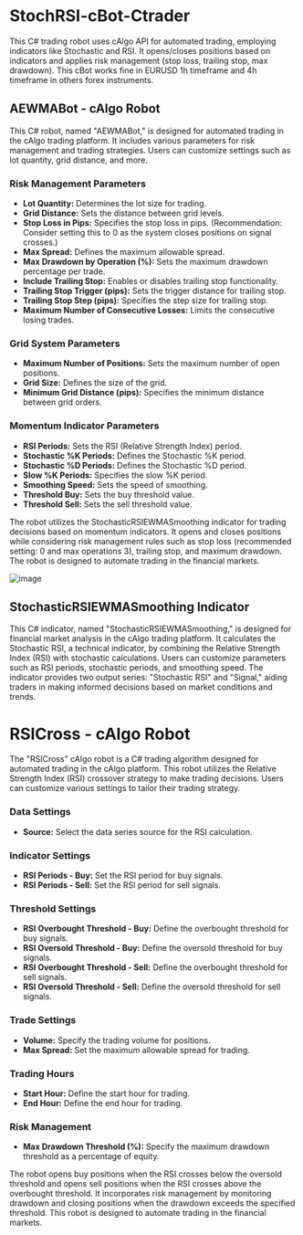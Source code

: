 
# StochRSI-cBot-Ctrader
This C# trading robot uses cAlgo API for automated trading, employing indicators like Stochastic and RSI. It opens/closes positions based on indicators and applies risk management (stop loss, trailing stop, max drawdown). This cBot works fine in EURUSD 1h timeframe and 4h timeframe in others forex instruments.

## AEWMABot - cAlgo Robot

This C# robot, named "AEWMABot," is designed for automated trading in the cAlgo trading platform. It includes various parameters for risk management and trading strategies. Users can customize settings such as lot quantity, grid distance, and more.

### Risk Management Parameters

- **Lot Quantity:** Determines the lot size for trading.
- **Grid Distance:** Sets the distance between grid levels.
- **Stop Loss in Pips:** Specifies the stop loss in pips. (Recommendation: Consider setting this to 0 as the system closes positions on signal crosses.)
- **Max Spread:** Defines the maximum allowable spread.
- **Max Drawdown by Operation (%):** Sets the maximum drawdown percentage per trade.
- **Include Trailing Stop:** Enables or disables trailing stop functionality.
- **Trailing Stop Trigger (pips):** Sets the trigger distance for trailing stop.
- **Trailing Stop Step (pips):** Specifies the step size for trailing stop.
- **Maximum Number of Consecutive Losses:** Limits the consecutive losing trades.

### Grid System Parameters

- **Maximum Number of Positions:** Sets the maximum number of open positions.
- **Grid Size:** Defines the size of the grid.
- **Minimum Grid Distance (pips):** Specifies the minimum distance between grid orders.

### Momentum Indicator Parameters

- **RSI Periods:** Sets the RSI (Relative Strength Index) period.
- **Stochastic %K Periods:** Defines the Stochastic %K period.
- **Stochastic %D Periods:** Defines the Stochastic %D period.
- **Slow %K Periods:** Specifies the slow %K period.
- **Smoothing Speed:** Sets the speed of smoothing.
- **Threshold Buy:** Sets the buy threshold value.
- **Threshold Sell:** Sets the sell threshold value.

The robot utilizes the StochasticRSIEWMASmoothing indicator for trading decisions based on momentum indicators. It opens and closes positions while considering risk management rules such as stop loss (recommended setting: 0 and max operations 3), trailing stop, and maximum drawdown. The robot is designed to automate trading in the financial markets.

![image](https://github.com/walter2482/cBot-s-Ctrader/assets/93685420/20ac71cd-91a4-4603-9ef0-16f28fc40dc1)



## StochasticRSIEWMASmoothing Indicator

This C# indicator, named "StochasticRSIEWMASmoothing," is designed for financial market analysis in the cAlgo trading platform. It calculates the Stochastic RSI, a technical indicator, by combining the Relative Strength Index (RSI) with stochastic calculations. Users can customize parameters such as RSI periods, stochastic periods, and smoothing speed. The indicator provides two output series: "Stochastic RSI" and "Signal," aiding traders in making informed decisions based on market conditions and trends.


# RSICross - cAlgo Robot

The "RSICross" cAlgo robot is a C# trading algorithm designed for automated trading in the cAlgo platform. This robot utilizes the Relative Strength Index (RSI) crossover strategy to make trading decisions. Users can customize various settings to tailor their trading strategy.

### Data Settings

- **Source:** Select the data series source for the RSI calculation.

### Indicator Settings

- **RSI Periods - Buy:** Set the RSI period for buy signals.
- **RSI Periods - Sell:** Set the RSI period for sell signals.

### Threshold Settings

- **RSI Overbought Threshold - Buy:** Define the overbought threshold for buy signals.
- **RSI Oversold Threshold - Buy:** Define the oversold threshold for buy signals.
- **RSI Overbought Threshold - Sell:** Define the overbought threshold for sell signals.
- **RSI Oversold Threshold - Sell:** Define the oversold threshold for sell signals.

### Trade Settings

- **Volume:** Specify the trading volume for positions.
- **Max Spread:** Set the maximum allowable spread for trading.

### Trading Hours

- **Start Hour:** Define the start hour for trading.
- **End Hour:** Define the end hour for trading.

### Risk Management

- **Max Drawdown Threshold (%):** Specify the maximum drawdown threshold as a percentage of equity.

The robot opens buy positions when the RSI crosses below the oversold threshold and opens sell positions when the RSI crosses above the overbought threshold. It incorporates risk management by monitoring drawdown and closing positions when the drawdown exceeds the specified threshold. This robot is designed to automate trading in the financial markets.
